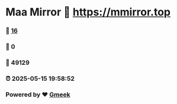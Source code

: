 # Maa Mirror :link: https://mmirror.top 
### :page_facing_up: [16](https://mmirror.top/tag.html) 
### :speech_balloon: 0 
### :hibiscus: 49129 
### :alarm_clock: 2025-05-15 19:58:52 
### Powered by :heart: [Gmeek](https://github.com/Meekdai/Gmeek)
